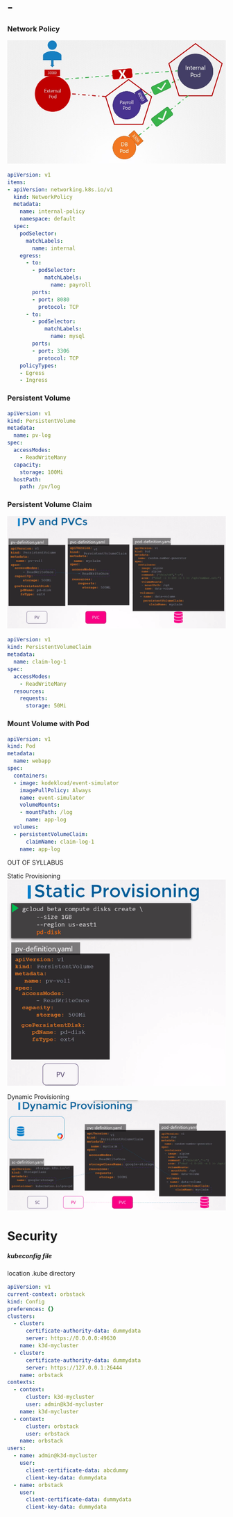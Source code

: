 # -

### Network Policy

![network policies](resources/kubernetes-ckad-network-policies-9.jpg)

```yaml
apiVersion: v1
items:
- apiVersion: networking.k8s.io/v1
  kind: NetworkPolicy
  metadata:
    name: internal-policy
    namespace: default
  spec:
    podSelector:
      matchLabels:
        name: internal
    egress:
      - to:
        - podSelector:
            matchLabels:
              name: payroll
        ports:
        - port: 8080
          protocol: TCP
      - to:
        - podSelector:
            matchLabels:
              name: mysql
        ports:
        - port: 3306
          protocol: TCP
    policyTypes:
    - Egress
    - Ingress
```

### Persistent Volume

```yaml
apiVersion: v1
kind: PersistentVolume
metadata:
  name: pv-log
spec:
  accessModes:
    - ReadWriteMany
  capacity:
    storage: 100Mi
  hostPath:
    path: /pv/log
```

### Persistent Volume Claim

![PV-PVC-POD](resources/pv-pvc.png)


```yaml
apiVersion: v1
kind: PersistentVolumeClaim
metadata:
  name: claim-log-1
spec:
  accessModes:
    - ReadWriteMany
  resources:
    requests:
      storage: 50Mi
```

### Mount Volume with Pod

```yaml
apiVersion: v1
kind: Pod
metadata:
  name: webapp
spec:
  containers:
  - image: kodekloud/event-simulator
    imagePullPolicy: Always
    name: event-simulator
    volumeMounts:
    - mountPath: /log
      name: app-log
  volumes:
  - persistentVolumeClaim:
      claimName: claim-log-1
    name: app-log
```



OUT OF SYLLABUS

Static Provisioning
![Static Provisioning](resources/static-provisioning.png)


Dynamic Provisioning
![Dynamic Provisioning](resources/dynamic-provisioning.png)

# Security

##### kubeconfig file
location .kube directory
```yaml
apiVersion: v1
current-context: orbstack
kind: Config
preferences: {}
clusters:
  - cluster:
      certificate-authority-data: dummydata
      server: https://0.0.0.0:49630
    name: k3d-mycluster
  - cluster:
      certificate-authority-data: dummydata
      server: https://127.0.0.1:26444
    name: orbstack
contexts:
  - context:
      cluster: k3d-mycluster
      user: admin@k3d-mycluster
    name: k3d-mycluster
  - context:
      cluster: orbstack
      user: orbstack
    name: orbstack
users:
  - name: admin@k3d-mycluster
    user:
      client-certificate-data: abcdummy
      client-key-data: dummydata
  - name: orbstack
    user:
      client-certificate-data: dummydata
      client-key-data: dummydata
```

